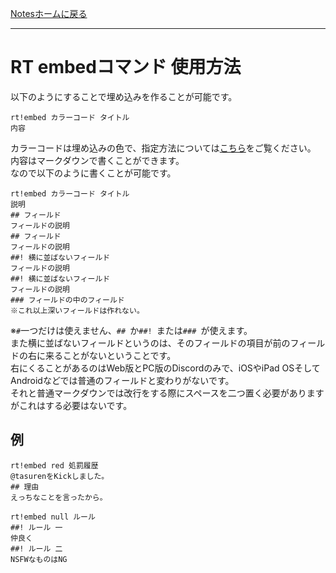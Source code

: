 [Notesホームに戻る](/notes)
* * *
# RT embedコマンド 使用方法
以下のようにすることで埋め込みを作ることが可能です。
```
rt!embed カラーコード タイトル
内容
```
カラーコードは埋め込みの色で、指定方法については[こちら](https://rt-team.github.io/notes/color)をご覧ください。  
内容はマークダウンで書くことができます。  
なので以下のように書くことが可能です。
```
rt!embed カラーコード タイトル
説明
## フィールド
フィールドの説明
## フィールド
フィールドの説明
##! 横に並ばないフィールド
フィールドの説明
##! 横に並ばないフィールド
フィールドの説明
### フィールドの中のフィールド
※これ以上深いフィールドは作れない。
```
※`#`一つだけは使えません、`## `か`##! `または`### `が使えます。  
また横に並ばないフィールドというのは、そのフィールドの項目が前のフィールドの右に来ることがないということです。  
右にくることがあるのはWeb版とPC版のDiscordのみで、iOSやiPad OSそしてAndroidなどでは普通のフィールドと変わりがないです。  
それと普通マークダウンでは改行をする際にスペースを二つ置く必要がありますがこれはする必要はないです。

## 例
```
rt!embed red 処罰履歴
@tasurenをKickしました。
## 理由
えっちなことを言ったから。
```
```
rt!embed null ルール
##! ルール 一
仲良く
##! ルール 二
NSFWなものはNG
```
